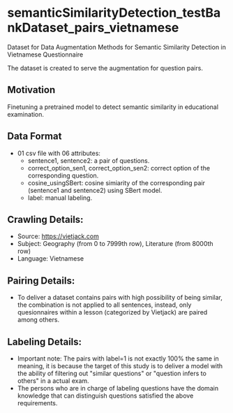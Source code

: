 # semanticSimilarityDetection_testBankDataset_pairs_vietnamese
Dataset for Data Augmentation Methods for Semantic Similarity Detection in Vietnamese Questionnaire 

The dataset is created to serve the augmentation for question pairs.

## Motivation
Finetuning a pretrained model to detect semantic similarity in educational examination.

## Data Format
- 01 csv file with 06 attributes:
    + sentence1, sentence2: a pair of questions.
    + correct_option_sen1, correct_option_sen2: correct option of the corresponding question.
    + cosine_usingSBert: cosine simiarity of the corresponding pair (sentence1 and sentence2) using SBert model.
    + label: manual labeling.

## Crawling Details:
- Source: https://vietjack.com
- Subject: Geography (from 0 to 7999th row), Literature (from 8000th row)
- Language: Vietnamese

## Pairing Details:
- To deliver a dataset contains pairs with high possibility of being similar, the combination is not applied to all sentences, instead, only quesionnaires within a lesson (categorized by Vietjack) are paired among others.

## Labeling Details:
- Important note: The pairs with label=1 is not exactly 100% the same in meaning, it is because the target of this study is to deliver a model with the ability of filtering out "similar questions" or "question infers to others" in a actual exam.
- The persons who are in charge of labeling questions have the domain knowledge that can distinguish questions satisfied the above requirements.
